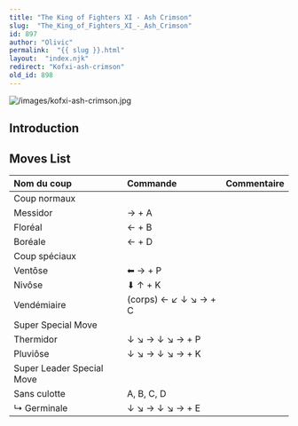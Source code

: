 ```yaml
---
title: "The King of Fighters XI - Ash Crimson"
slug:  "The_King_of_Fighters_XI_-_Ash_Crimson"
id: 897
author: "Olivic"
permalink:  "{{ slug }}.html"
layout:  "index.njk"
redirect: "Kofxi-ash-crimson"
old_id: 898
---
```


![](/images/kofxi-ash-crimson.jpg "/images/kofxi-ash-crimson.jpg")

## Introduction

## Moves List

| Nom du coup               | Commande              | Commentaire |
|:--------------------------|:----------------------|:------------|
| Coup normaux              |                       |             |
| Messidor                  | → + A                 |             |
| Floréal                   | ← + B                 |             |
| Boréale                   | ← + D                 |             |
| Coup spéciaux             |                       |             |
| Ventôse                   | ⬅ → + P               |             |
| Nivôse                    | ⬇ ↑ + K               |             |
| Vendémiaire               | (corps) ← ↙ ↓ ↘ → + C |             |
| Super Special Move        |                       |             |
| Thermidor                 | ↓ ↘ → ↓ ↘ → + P       |             |
| Pluviôse                  | ↓ ↘ → ↓ ↘ → + K       |             |
| Super Leader Special Move |                       |             |
| Sans culotte              | A, B, C, D            |             |
| ↳ Germinale               | ↓ ↘ → ↓ ↘ → + E       |             |

